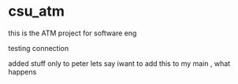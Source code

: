 # csu_atm
this is the ATM project for software eng


testing connection


added stuff only to peter
lets say iwant to add this to my main , what happens